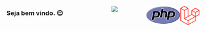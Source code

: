 <img src="laravel.png" width="50" align="right"><img src="php.png" width="90" align="right"><img src="python.png" width="90" align="right">

### Seja bem vindo. 😌

<!--
**evandrosystems/evandrosystems** is a ✨ _special_ ✨ repository because its `README.md` (this file) appears on your GitHub profile.

Here are some ideas to get you started:

- 🔭 I’m currently working on ...
- 🌱 I’m currently learning ...
- 👯 I’m looking to collaborate on ...
- 🤔 I’m looking for help with ...
- 💬 Ask me about ...
- 📫 How to reach me: ...
- 😄 Pronouns: ...
- ⚡ Fun fact: ...
-->
